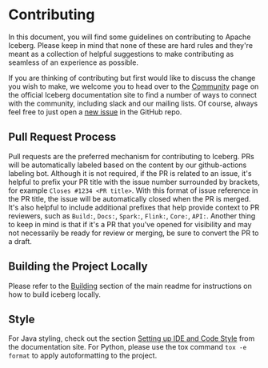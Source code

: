 <!--
  - Licensed to the Apache Software Foundation (ASF) under one
  - or more contributor license agreements.  See the NOTICE file
  - distributed with this work for additional information
  - regarding copyright ownership.  The ASF licenses this file
  - to you under the Apache License, Version 2.0 (the
  - "License"); you may not use this file except in compliance
  - with the License.  You may obtain a copy of the License at
  -
  -   http://www.apache.org/licenses/LICENSE-2.0
  -
  - Unless required by applicable law or agreed to in writing,
  - software distributed under the License is distributed on an
  - "AS IS" BASIS, WITHOUT WARRANTIES OR CONDITIONS OF ANY
  - KIND, either express or implied.  See the License for the
  - specific language governing permissions and limitations
  - under the License.
  -->

# Contributing

In this document, you will find some guidelines on contributing to Apache Iceberg. Please keep in mind that none of
these are hard rules and they're meant as a collection of helpful suggestions to make contributing as seamless of an
experience as possible.

If you are thinking of contributing but first would like to discuss the change you wish to make, we welcome you to
head over to the [Community](https://iceberg.apache.org/community/) page on the official Iceberg documentation site
to find a number of ways to connect with the community, including slack and our mailing lists. Of course, always feel
free to just open a [new issue](https://github.com/apache/iceberg/issues/new) in the GitHub repo.

## Pull Request Process

Pull requests are the preferred mechanism for contributing to Iceberg. PRs will be automatically labeled based on
the content by our github-actions labeling bot. Although it is not required, if the PR is related to an issue, it's
helpful to prefix your PR title with the issue number surrounded by brackets, for example `Closes #1234 <PR title>`.
With this format of issue reference in the PR title, the issue will be automatically closed when the PR is merged.
It's also helpful to include additional prefixes that help provide context to PR reviewers, such as `Build:`, `Docs:`, 
`Spark:`, `Flink:`, `Core:`, `API:`. Another thing to keep in mind is that if it's a PR that you've opened for
visibility and may not necessarily be ready for review or merging, be sure to convert the PR to a draft.

## Building the Project Locally

Please refer to the [Building](https://github.com/apache/iceberg#building) section of the main readme for instructions
on how to build iceberg locally.

## Style

For Java styling, check out the section
[Setting up IDE and Code Style](https://iceberg.apache.org/community/#setting-up-ide-and-code-style) from the
documentation site. For Python, please use the tox command `tox -e format` to apply autoformatting to the project.
